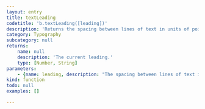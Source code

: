 ```yaml
---
layout: entry
title: textLeading
codetitle: 'b.textLeading([leading])'
description: 'Returns the spacing between lines of text in units of points and sets it if argument leading is given.'
category: Typography
subcategory: null
returns:
    name: null
    description: 'The current leading.'
    type: [Number, String]
parameters:
    - {name: leading, description: "The spacing between lines of text in units of points or the default Indesign enum\n                                  value Leading.AUTO.", optional: true, type: [null]}
kind: function
todo: null
examples: []

---
```

